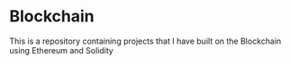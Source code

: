# Blockchain
This is a repository containing projects that I have built on the Blockchain using Ethereum and Solidity
